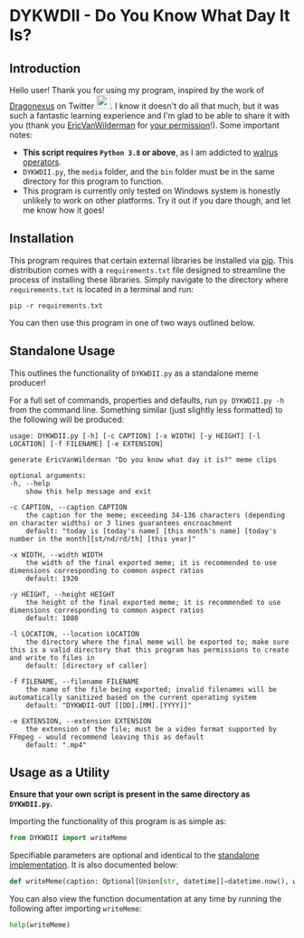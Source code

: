 DYKWDII - Do You Know What Day It Is?
=====================================

Introduction
------------

Hello user! Thank you for using my program, inspired by the work of [Dragonexus](https://twitter.com/GDDragonexus) on Twitter <img src=https://cdn.discordapp.com/emojis/397770592050479105.gif width=25px></img>. I know it doesn't do all that much, but it was such a fantastic learning experience and I'm glad to be able to share it with you (thank you [EricVanWilderman](https://twitter.com/VanWilderman) for [your permission](./docs/EVW%20Permission%20of%20Use.png)!). Some important notes:

- **This script requires `Python 3.8` or above**, as I am addicted to [walrus operators](https://www.python.org/dev/peps/pep-0572/).
- `DYKWDII.py`, the `media` folder, and the `bin` folder must be in the same directory for this program to function.
- This program is currently only tested on Windows system is honestly unlikely to work on other platforms. Try it out if you dare though, and let me know how it goes!

Installation
------------

This program requires that certain external libraries be installed via [pip](https://pypi.org/project/pip/). This distribution comes with a `requirements.txt` file designed to streamline the process of installing these libraries. Simply navigate to the directory where `requirements.txt` is located in a terminal and run:
```
pip -r requirements.txt
```
You can then use this program in one of two ways outlined below.

Standalone Usage
----------------

This outlines the functionality of `DYKWDII.py` as a standalone meme producer!

For a full set of commands, properties and defaults, run `py DYKWDII.py -h` from the command line. Something similar (just slightly less formatted) to the following will be produced:

```
usage: DYKWDII.py [-h] [-c CAPTION] [-x WIDTH] [-y HEIGHT] [-l LOCATION] [-f FILENAME] [-e EXTENSION]

generate EricVanWilderman "Do you know what day it is?" meme clips

optional arguments:
-h, --help
    show this help message and exit

-c CAPTION, --caption CAPTION
    the caption for the meme; exceeding 34-136 characters (depending on character widths) or 3 lines guarantees encroachment
    default: "today is [today's name] [this month's name] [today's number in the month][st/nd/rd/th] [this year]"

-x WIDTH, --width WIDTH
    the width of the final exported meme; it is recommended to use dimensions corresponding to common aspect ratios
    default: 1920

-y HEIGHT, --height HEIGHT
    the height of the final exported meme; it is recommended to use dimensions corresponding to common aspect ratios
    default: 1080

-l LOCATION, --location LOCATION
    the directory where the final meme will be exported to; make sure this is a valid directory that this program has permissions to create and write to files in
    default: [directory of caller]

-f FILENAME, --filename FILENAME
    the name of the file being exported; invalid filenames will be automatically sanitized based on the current operating system
    default: "DYKWDII-OUT [[DD].[MM].[YYYY]]"

-e EXTENSION, --extension EXTENSION
    the extension of the file; must be a video format supported by FFmpeg - would recommend leaving this as default
    default: ".mp4"
```

Usage as a Utility
------------------

**Ensure that your own script is present in the same directory as `DYKWDII.py`.**

Importing the functionality of this program is as simple as:
```py
from DYKWDII import writeMeme
```

Specifiable parameters are optional and identical to the [standalone implementation](#Standalone-Usage). It is also documented below:
```py
def writeMeme(caption: Optional[Union[str, datetime]]=datetime.now(), width: Optional[int]=1920, height: Optional[int]=1080, location: Optional[str]=getcwd(), filename: Optional[str]=None, extension: Optional[str]='mp4')
```

You can also view the function documentation at any time by running the following after importing `writeMeme`:
```py
help(writeMeme)
```
